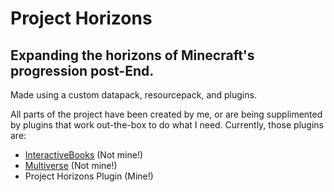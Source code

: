# Project Horizons
**Expanding the horizons of Minecraft's progression post-End.** 
---
Made using a custom datapack, resourcepack, and plugins.

All parts of the project have been created by me, or are being supplimented by plugins that work out-the-box to do what I need. Currently, those plugins are:

- [InteractiveBooks](https://www.spigotmc.org/resources/interactivebooks.45604/) (Not mine!)
- [Multiverse](https://www.spigotmc.org/resources/multiverse-core.390/) (Not mine!)
- Project Horizons Plugin (Mine!)
